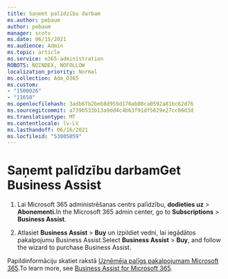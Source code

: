 ```yaml
---
title: Saņemt palīdzību darbam
ms.author: pebaum
author: pebaum
manager: scotv
ms.date: 06/15/2021
ms.audience: Admin
ms.topic: article
ms.service: o365-administration
ROBOTS: NOINDEX, NOFOLLOW
localization_priority: Normal
ms.collection: Adm_O365
ms.custom:
- "1500026"
- "11658"
ms.openlocfilehash: 3adb6fb2beb8d959d170ab08ca0592a81bc62d76
ms.sourcegitcommit: a739b533b13a9dd4c4b63f91df5629e27cc86d3d
ms.translationtype: MT
ms.contentlocale: lv-LV
ms.lasthandoff: 06/16/2021
ms.locfileid: "53005059"
---
```

# <a name="get-business-assist"></a><span data-ttu-id="9dc93-102">Saņemt palīdzību darbam</span><span class="sxs-lookup"><span data-stu-id="9dc93-102">Get Business Assist</span></span>

1. <span data-ttu-id="9dc93-103">Lai Microsoft 365 administrēšanas centrs palīdzību, **dodieties uz**  >  **Abonementi.**</span><span class="sxs-lookup"><span data-stu-id="9dc93-103">In the Microsoft 365 admin center, go to **Subscriptions** > **Business Assist**.</span></span>

1. <span data-ttu-id="9dc93-104">Atlasiet **Business Assist**  >  **Buy** un izpildiet vedni, lai iegādātos pakalpojumu Business Assist.</span><span class="sxs-lookup"><span data-stu-id="9dc93-104">Select **Business Assist** > **Buy**, and follow the wizard to purchase Business Assist.</span></span>

<span data-ttu-id="9dc93-105">Papildinformāciju skatiet rakstā [Uzņēmēja palīgs pakalpojumam Microsoft 365](/microsoft-365/admin/misc/business-assist).</span><span class="sxs-lookup"><span data-stu-id="9dc93-105">To learn more, see [Business Assist for Microsoft 365](/microsoft-365/admin/misc/business-assist).</span></span>